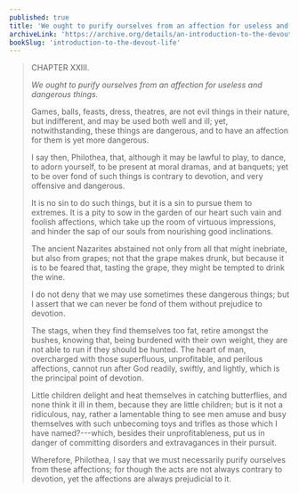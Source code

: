 ```yaml
---
published: true
title: 'We ought to purify ourselves from an affection for useless and dangerous things'
archiveLink: 'https://archive.org/details/an-introduction-to-the-devout-life/page/43?view=theater'
bookSlug: 'introduction-to-the-devout-life'
---
```


> CHAPTER XXIII.
>
> *We ought to purify ourselves from an affection for useless and dangerous things.*
>
> Games, balls, feasts, dress, theatres, are not evil things in their nature, but indifferent, and may be used both well and ill; yet, notwithstanding, these things are dangerous, and to have an affection for them is yet more dangerous.
>
> I say then, Philothea, that, although it may be lawful to play, to dance, to adorn yourself, to be present at moral dramas, and at banquets; yet to be over fond of such things is contrary to devotion, and very offensive and dangerous.
>
> It is no sin to do such things, but it is a sin to pursue them to extremes. It is a pity to sow in the garden of our heart such vain and foolish affections, which take up the room of virtuous impressions, and hinder the sap of our souls from nourishing good inclinations.
>
> The ancient Nazarites abstained not only from all that might inebriate, but also from grapes; not that the grape makes drunk, but because it is to be feared that, tasting the grape, they might be tempted to drink the wine.
>
> I do not deny that we may use sometimes these dangerous things; but I assert that we can never be fond of them without prejudice to devotion.
>
> The stags, when they find themselves too fat, retire amongst the bushes, knowing that, being burdened with their own weight, they are not able to run if they should be hunted. The heart of man, overcharged with those superfluous, unprofitable, and perilous affections, cannot run after God readily, swiftly, and lightly, which is the principal point of devotion.
>
> Little children delight and heat themselves in catching butterflies, and none think it ill in them, because they are little children; but is it not a ridiculous, nay, rather a lamentable thing to see men amuse and busy themselves with such unbecoming toys and trifles as those which I have named?---which, besides their unprofitableness, put us in danger of committing disorders and extravagances in their pursuit.
>
> Wherefore, Philothea, I say that we must necessarily purify ourselves from these affections; for though the acts are not always contrary to devotion, yet the affections are always prejudicial to it.
